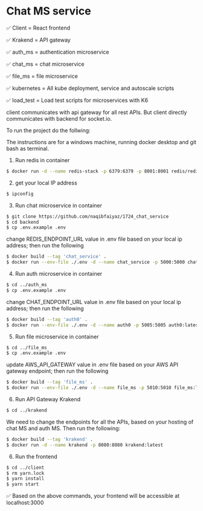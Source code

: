 # Chat MS service

✅ Client = React frontend

✅ Krakend = API gateway

✅ auth_ms = authentication microservice

✅ chat_ms = chat microservice

✅ file_ms = file microservice

✅ kubernetes = All kube deployment, service and autoscale scripts

✅ load_test = Load test scripts for microservices with K6

client communicates with api gateway for all rest APIs. But client directly communicates with backend for socket.io.

To run the project do the follwing:

The instructions are for a windows machine, running docker desktop and git bash as terminal.

1. Run redis in container
```bash
$ docker run -d --name redis-stack -p 6379:6379 -p 8001:8001 redis/redis-stack:latest
```

2. get your local IP address
```bash
$ ipconfig
```

3. Run chat microservice in container
```bash
$ git clone https://github.com/naqibfaiyaz/1724_chat_service
$ cd backend
$ cp .env.example .env
```
change REDIS_ENDPOINT_URL value in .env file based on your local ip address; then run the following
```bash
$ docker build --tag 'chat_service' .
$ docker run --env-file ./.env -d --name chat_service -p 5000:5000 chat_service:latest
```

4. Run auth microservice in container
```bash
$ cd ../auth_ms
$ cp .env.example .env
```
change CHAT_ENDPOINT_URL value in .env file based on your local ip address; then run the following
```bash
$ docker build --tag 'auth0' .
$ docker run --env-file ./.env -d --name auth0 -p 5005:5005 auth0:latest
```


5. Run file microservice in container
```bash
$ cd ../file_ms
$ cp .env.example .env
```
update AWS_API_GATEWAY value in .env file based on your AWS API gateway endpoint; then run the following
```bash
$ docker build --tag 'file_ms' .
$ docker run --env-file ./.env -d --name file_ms -p 5010:5010 file_ms:latest
```

6. Run API Gateway Krakend
```bash
$ cd ../krakend
```
We need to change the endpoints for all the APIs, based on your hosting of chat MS and auth MS. Then run the following:
```bash
$ docker build --tag 'krakend' .
$ docker run -d --name krakend -p 8080:8080 krakend:latest
```

6. Run the frontend
```bash
$ cd ../client
$ rm yarn.lock
$ yarn install
$ yarn start
```

✅ Based on the above commands, your frontend will be accessible at localhost:3000
